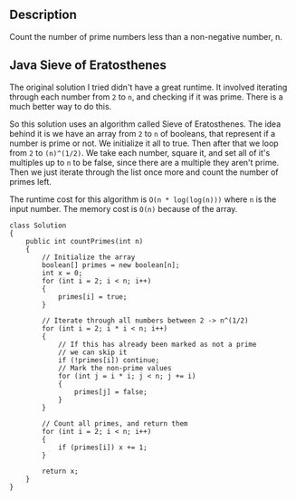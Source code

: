 ## Description

Count the number of prime numbers less than a non-negative number, n.

## Java Sieve of Eratosthenes

The original solution I tried didn't have a great runtime. It involved iterating through each number from `2` to `n`, and checking if it was prime. There is a much better way to do this.

So this solution uses an algorithm called Sieve of Eratosthenes. The idea behind it is we have an array from `2` to `n` of booleans, that represent if a number is prime or not. We initialize it all to true. Then after that we loop from `2` to `(n)^(1/2)`. We take each number, square it, and set all of it's multiples up to `n` to be false, since there are a multiple they aren't prime. Then we just iterate through the list once more and count the number of primes left. 

The runtime cost for this algorithm is `O(n * log(log(n)))` where `n` is the input number. The memory cost is `O(n)` because of the array.

```
class Solution
{
    public int countPrimes(int n)
    {
        // Initialize the array
        boolean[] primes = new boolean[n];
        int x = 0;
        for (int i = 2; i < n; i++)
        {
            primes[i] = true;
        }
        
        // Iterate through all numbers between 2 -> n^(1/2)
        for (int i = 2; i * i < n; i++)
        {
            // If this has already been marked as not a prime
            // we can skip it
            if (!primes[i]) continue;
            // Mark the non-prime values
            for (int j = i * i; j < n; j += i)
            {
                primes[j] = false;
            }
        }
        
        // Count all primes, and return them
        for (int i = 2; i < n; i++)
        {
            if (primes[i]) x += 1;
        }
        
        return x;
    }
}
       
```